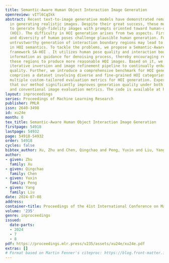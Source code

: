 ```yaml
---
title: Semantic-Aware Human Object Interaction Image Generation
openreview: vITl6CqIkk
abstract: Recent text-to-image generative models have demonstrated remarkable abilities
  in generating realistic images. Despite their great success, these models struggle
  to generate high-fidelity images with prompts oriented toward human-object interaction
  (HOI). The difficulty in HOI generation arises from two aspects. Firstly, the complexity
  and diversity of human poses challenge plausible human generation. Furthermore,
  untrustworthy generation of interaction boundary regions may lead to deficiency
  in HOI semantics. To tackle the problems, we propose a Semantic-Aware HOI generation
  framework SA-HOI . It utilizes human pose quality and interaction boundary region
  information as guidance for denoising process, thereby encouraging refinement in
  these regions to produce more reasonable HOI images. Based on it, we establish an
  iterative inversion and image refinement pipeline to continually enhance generation
  quality. Further, we introduce a comprehensive benchmark for HOI generation, which
  comprises a dataset involving diverse and fine-grained HOI categories, along with
  multiple custom-tailored evaluation metrics for HOI generation. Experiments demonstrate
  that our method significantly improves generation quality under both HOI-specific
  and conventional image evaluation metrics. The code is available at https://github.com/XZPKU/SA-HOI.git
layout: inproceedings
series: Proceedings of Machine Learning Research
publisher: PMLR
issn: 2640-3498
id: xu24e
month: 0
tex_title: Semantic-Aware Human Object Interaction Image Generation
firstpage: 54918
lastpage: 54932
page: 54918-54932
order: 54918
cycles: false
bibtex_author: Xu, Zhu and Chen, Qingchao and Peng, Yuxin and Liu, Yang
author:
- given: Zhu
  family: Xu
- given: Qingchao
  family: Chen
- given: Yuxin
  family: Peng
- given: Yang
  family: Liu
date: 2024-07-08
address:
container-title: Proceedings of the 41st International Conference on Machine Learning
volume: '235'
genre: inproceedings
issued:
  date-parts:
  - 2024
  - 7
  - 8
pdf: https://proceedings.mlr.press/v235/assets/xu24e/xu24e.pdf
extras: []
# Format based on Martin Fenner's citeproc: https://blog.front-matter.io/posts/citeproc-yaml-for-bibliographies/
---
```

